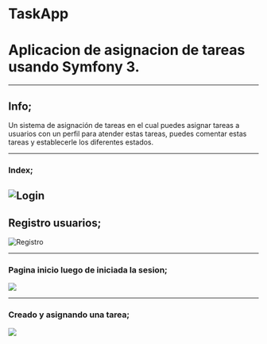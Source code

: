 TaskApp
=======
# Aplicacion de asignacion de tareas usando Symfony 3.
---
## Info;

Un sistema de asignación de tareas en el cual puedes asignar tareas a usuarios con un perfil para atender estas tareas, puedes comentar estas tareas y establecerle los diferentes estados.


---
### Index;
![Login](https://i.imgur.com/qzHOA1W.jpg)
---
## Registro usuarios;
![Registro](https://i.imgur.com/Z5zj2V3.jpg)

---

### Pagina inicio luego de iniciada la sesion;

![](https://i.imgur.com/kaAUaY8.jpg)

---

### Creado y asignando una tarea;

![](https://i.imgur.com/XRuv4uE.jpg)

